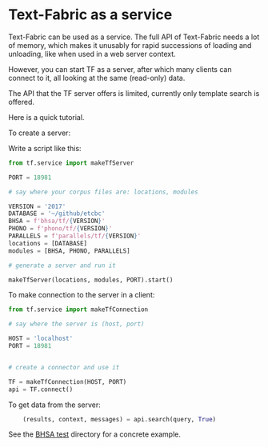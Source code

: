 # Text-Fabric as a service

Text-Fabric can be used as a service.
The full API of Text-Fabric needs a lot of memory, which makes it unusably for
rapid successions of loading and unloading, like when used in a web server context.

However, you can start TF as a server, after which many clients can connect to it,
all looking at the same (read-only) data.

The API that the TF server offers is limited, currently only template search is offered.

Here is a quick tutorial.

To create a server:

Write a script like this:

```python
from tf.service import makeTfServer

PORT = 18981

# say where your corpus files are: locations, modules

VERSION = '2017'
DATABASE = '~/github/etcbc'
BHSA = f'bhsa/tf/{VERSION}'
PHONO = f'phono/tf/{VERSION}'
PARALLELS = f'parallels/tf/{VERSION}'
locations = [DATABASE]
modules = [BHSA, PHONO, PARALLELS]

# generate a server and run it

makeTfServer(locations, modules, PORT).start()
```

To make connection to the server in a client:

```python
from tf.service import makeTfConnection

# say where the server is (host, port)

HOST = 'localhost'
PORT = 18981


# create a connector and use it

TF = makeTfConnection(HOST, PORT)
api = TF.connect()
```

To get data from the server:

```python
    (results, context, messages) = api.search(query, True)
```

See the
[BHSA test](https://github.com/Dans-labs/text-fabric/tree/master/test/bhsa)
 directory for a concrete example.
